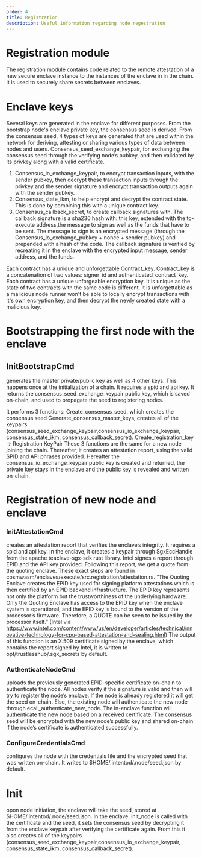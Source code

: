 ```yaml
---
order: 4
title: Registration
description: Useful information regarding node regestration
---
```


# Registration module
The registration module contains code related to the remote attestation of a new secure enclave instance to the instances of the enclave in in the chain. It is used to securely share secrets between enclaves.

# Enclave keys
Several keys are generated in the enclave for different purposes.
From the bootstrap node's enclave private key, the consensus seed is derived. From the consensus seed, 4 types of keys are generated that are used within the network for deriving, attesting or sharing various types of data between nodes and users. 
Consensus_seed_exchange_keypair, for exchanging the consensus seed through the verifying node’s pubkey, and then validated by its privkey along with a valid certificate.

1. Consensus_io_exchange_keypair, to encrypt transaction inputs, with the sender pubkey, then decrypt these transaction inputs through the privkey and the sender signature and encrypt transaction outputs again with the sender pubkey. 
2. Consensus_state_ikm, to help encrypt and decrypt the contract state. This is done by combining this with a unique contract key.
3. Consensus_callback_secret, to create callback signatures with. The callback signature is a sha236 hash with: this key, extended with the to-execute address,the message to sign as well as the funds that have to be sent. The message to sign is an encrypted message (through the Consensus_io_exchange_pubkey + nonce + sender pubkey) and prepended with a hash of the code. The callback signature is verified by recreating it in the enclave with the encrypted input message, sender address, and the funds. 

Each contract has a unique and unforgettable Contract_key. Contract_key is a concatenation of two values: signer_id and authenticated_contract_key. Each contract has a unique unforgeable encryption key. It is unique as the state of two contracts with the same code is different. It is unforgettable as a malicious node runner won't be able to locally encrypt transactions with it's own encryption key, and then decrypt the newly created state with a malicious key.

# Bootstrapping the first node with the enclave
## InitBootstrapCmd 
generates the master private/public key as well as 4 other keys. This happens once at the initialization of a chain. It requires a spid and api key. It returns the consensus_seed_exchange_keypair public key, which is saved on-chain, and used to propagate the seed to registering nodes.

It performs 3 functions:
Create_consensus_seed, which creates the consensus seed
Generate_consensus_master_keys, creates all of the keypairs (consensus_seed_exchange_keypair,consensus_io_exchange_keypair, consensus_state_ikm, consensus_callback_secret).
Create_registration_key -> Registration KeyPair
These 3 functions are the same for a new node joining the chain.
Thereafter, it creates an attestation report, using the valid SPID and API phrases provided.
Hereafter the consensus_io_exchange_keypair public key is created and returned, the private key stays in the enclave and the public key is revealed and written on-chain.

# Registration of new node and enclave
### InitAttestationCmd 
creates an attestation report that verifies the enclave’s integrity. It requires a spid and api key. In the enclave, it creates a keypair through SgxEccHandle from the apache teaclave-sgx-sdk rust library. Intel signes a report through EPID and the API key provided. Following this report, we get a quote from the quoting enclave. These exact steps are found in cosmwasm/enclaves/execute/src.registration/attestation.rs.
“The Quoting Enclave creates the EPID key used for signing platform attestations which is then certified by an EPID backend infrastructure. The EPID key represents not only the platform but the trustworthiness of the underlying hardware. Only the Quoting Enclave has access to the EPID key when the enclave system is operational, and the EPID key is bound to the version of the processor’s firmware. Therefore, a QUOTE can be seen to be issued by the processor itself.” (Intel via https://www.intel.com/content/www/us/en/developer/articles/technical/innovative-technology-for-cpu-based-attestation-and-sealing.html)
The output of this function is an X.509 certificate signed by the enclave, which contains the report signed by Intel, it is written to opt/trustlesshub/.sgx_secrets by default.


### AuthenticateNodeCmd
uploads the previously generated EPID-specific certificate on-chain to authenticate the node. All nodes verify if the signature is valid and then will try to register the node’s enclave. If the node is already registered it will get the seed on-chain. Else, the existing node will authenticate the new node through ecall_authenticate_new_node. The in-enclave function will authenticate the new node based on a received certificate. The consensus seed will be encrypted with the new node’s public key and shared on-chain if the node’s certificate is authenticated successfully.

### ConfigureCredentialsCmd 
configures the node with the credentials file and the encrypted seed that was written on-chain. It writes to $HOME/.intentod/.node/seed.json by default.

# Init 
opon node initiation, the enclave will take the seed, stored at $HOME/.intentod/.node/seed.json. In the enclave, init_node is called with the certificate and the seed, it sets the consensus seed by decrypting it from the enclave keypair after verifying the certificate again. From this it also creates all of the keypairs (consensus_seed_exchange_keypair,consensus_io_exchange_keypair, consensus_state_ikm, consensus_callback_secret).
